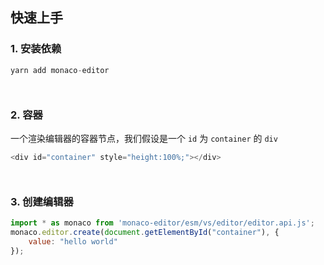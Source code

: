 ## 快速上手
### 1. 安装依赖
```js
yarn add monaco-editor
```
<div style="margin-top: 50px"></div>

### 2. 容器
一个渲染编辑器的容器节点，我们假设是一个 `id` 为 `container` 的 `div`
```js
<div id="container" style="height:100%;"></div>
```
<div style="margin-top: 50px"></div>

### 3. 创建编辑器
```js
import * as monaco from 'monaco-editor/esm/vs/editor/editor.api.js';
monaco.editor.create(document.getElementById("container"), {
	value: "hello world"
});
```